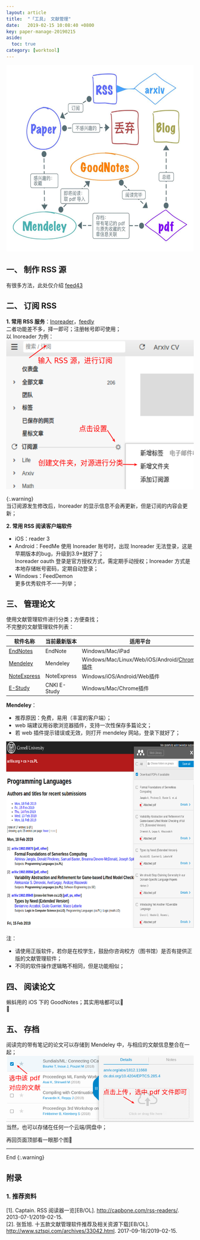 ```yaml
---
layout: article
title:  "「工具」 文献管理"
date:   2019-02-15 10:08:40 +0800
key: paper-manage-20190215
aside:
  toc: true
category: [worktool]
---
```


<img src="/assets/images/tools/work/paper_manage.jpeg" height="500">    

## 一、 制作 RSS 源
有很多方法，此处仅介绍 [feed43](/blog/2019/02/13/subscribe.html)  

## 二、 订阅 RSS
**1. 常用 RSS 服务**：[Inoreader](https://www.inoreader.com)，[feedly](https://feedly.com)  
二者功能差不多，择一即可；注册帐号即可使用；  
以 Inoreader 为例：  
<img src="/assets/images/tools/work/inoreader_abc.png" height="400"/>  

{:.warning}   
当订阅源发生修改后，Inoreader 的显示信息不会再更新，但是订阅的内容会更新；    

**2. 常用 RSS 阅读客户端软件**  
- iOS：reader 3  
- Android：FeedMe
使用 Inoreader 账号时，出现 Inoreader 无法登录，这是早期版本的bug，升级到3.9+就好了；  
Inoreader oauth 登录是官方授权方式，需定期手动授权；Inoreader 方式是本地存储帐号密码，定期自动登录；      
- Windows：FeedDemon  
更多优秀软件不一一列举；  

## 三、 管理论文
使用文献管理软件进行分类；方便查找；  
不完整的文献管理软件列表：

| 软件名称 | 当前最新版本	| 适用平台 | 费用 |
| --- | ---	| --- | --- |
| [EndNotes](https://endnote.com/) | EndNote |	Windows/Mac/iPad | ￥1818.00 |
| [Mendeley](https://www.mendeley.com/newsfeed) | Mendeley | Windows/Mac/Linux/Web/iOS/Android/[Chrome插件](https://chrome.google.com/webstore/detail/mendeley-importer/dagcmkpagjlhakfdhnbomgmjdpkdklff) | 免费 |
| [NoteExpress](http://www.inoteexpress.com/aegean/) |	NoteExpress |	Windows/iOS/Android/Web插件 |	¥998 |
| [E-Study](http://estudy.cnki.net/) |	CNKI E-Study | Windows/Mac/Chrome插件	| 免费 |   

**Mendeley**：  
- 推荐原因：免费，易用（丰富的客户端）；    
- web 端建议用谷歌浏览器插件，支持一次性保存多篇论文；  
- 若 web 插件提示错误或无效，则打开 mendeley 网站，登录下就好了；  
<img src="/assets/images/tools/work/mendeley_web.png" height="500"/>  

注：
- 请使用正版软件，若你是在校学生，鼓励你咨询校方（图书馆）是否有提供正版的文献管理软件；  
- 不同的软件操作逻辑略不相同，但是功能相似；    


## 四、 阅读论文
蝌蚪用的 iOS 下的 GoodNotes；其实用啥都可以:ghost:  
:ghost:  

## 五、 存档
阅读完的带有笔记的论文可以存储到 Mendeley 中，与相应的文献信息整合在一起；  
<img src="/assets/images/tools/work/mendeley_attach_pdf.png"/>  
当然，也可以存储在任何一个云端/网盘中；  

再回页面顶部看一眼那个图:ghost:  


-------------------  
 End
{:.warning}  

## 附录
### 1. 推荐资料
[1].  Captain. RSS 阅读器一览[EB/OL]. <http://capbone.com/rss-readers/>. 2013-07-1/2019-02-15.   
[2].  张哲旭. 十五款文献管理软件推荐及相关资源下载[EB/OL]. <http://www.sztspi.com/archives/33042.html>. 2017-09-18/2019-02-15.   

